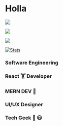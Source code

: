  # Holla

![](https://komarev.com/ghpvc/?username=saedMuhamed&color=blue&style=for-the-badgelabel=Those+WhoCameHere) 

![](https://github-readme-stats.vercel.app/api/top-langs/?username=saedMuhamed&theme=light&hide_border=false&include_all_commits=true&count_private=true&layout=compact)

![](https://github-readme-streak-stats.herokuapp.com/?user=saedMuhamed&theme=light&hide_border=false)<br/>

[](https://github-readme-stats.vercel.app/api?saedMuhamed=saedMuhamed&theme=light&hide_border=false&include_all_commits=true&count_private=true) 

[![Stats](https://github-readme-stats.vercel.app/api?saedMuhamed=saedMuhamed)](https://github.com/saedMuhamed/github-readme-stats) 


### Software Engineering 

###  React 🏋️ Developer 
###  MERN DEV 🫡
###  UI/UX Designer 
###  Tech Geek 🤗 😃

<!--
**saedMuhamed/saedMuhamed is a ✨ _special_ ✨ repository because its `README.md` (this file) appears on your GitHub profile.

Here are some ideas to get you started:

- 
- g ...
- 👯 I’m looking to collaborate on ...
- 🤔 I’m looking for help with ...
- 💬 Ask me about ...
- 📫 How to reach me: ...
- 😄 Pronouns: ...
- ⚡ Fun fact: 
-->



